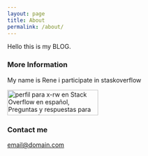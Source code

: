 ```yaml
---
layout: page
title: About
permalink: /about/
---
```


Hello this is my BLOG.

### More Information

My name is Rene 
i participate in staskoverflow

<a href="https://es.stackoverflow.com/users/27297/x-rw">
<img src="https://es.stackoverflow.com/users/flair/27297.png" width="208" height="58" alt="perfil para x-rw en Stack Overflow en espa&#241;ol, Preguntas y respuestas para programadores y profesionales de la inform&#225;tica" title="perfil para x-rw en Stack Overflow en espa&#241;ol, Preguntas y respuestas para programadores y profesionales de la inform&#225;tica">
</a>

### Contact me

[email@domain.com](mailto:azcxrw@gmail.com)
